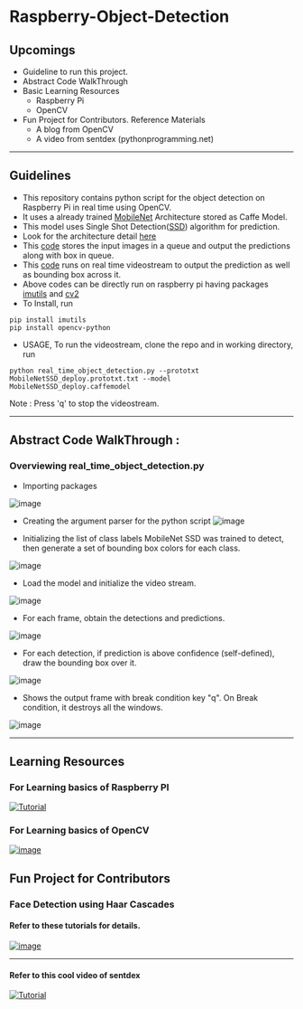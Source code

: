 # Raspberry-Object-Detection

## Upcomings
* Guideline to run this project.
* Abstract Code WalkThrough
* Basic Learning Resources
  * Raspberry Pi
  * OpenCV
* Fun Project for Contributors. Reference Materials
  * A blog from OpenCV
  * A video from sentdex (pythonprogramming.net)

---
## Guidelines
* This repository contains python script for the object detection on Raspberry Pi in real time using OpenCV. 
* It uses a already trained [MobileNet](https://arxiv.org/abs/1704.04861) Architecture stored as Caffe Model. 
* This model uses Single Shot Detection([SSD](https://arxiv.org/abs/1512.02325)) algorithm for prediction.
* Look for the architecture detail [here](https://github.com/GopiKishan14/Raspberry-Object-Detection/blob/master/MobileNetSSD_deploy.prototxt.txt)
* This [code](https://github.com/GopiKishan14/Raspberry-Object-Detection/blob/master/pi_object_detection.py) stores the input images in a queue and output the predictions along with box in queue.
* This [code](https://github.com/GopiKishan14/Raspberry-Object-Detection/blob/master/real_time_object_detection.py) runs on real time videostream to output the prediction as well as bounding box across it.
* Above codes can be directly run on raspberry pi having packages [imutils](https://pypi.org/project/imutils/) and [cv2](https://pypi.org/project/opencv-python/)
* To Install, run
```
pip install imutils
pip install opencv-python
```
* USAGE, To run the videostream, clone the repo and in working directory, run
```
python real_time_object_detection.py --prototxt MobileNetSSD_deploy.prototxt.txt --model MobileNetSSD_deploy.caffemodel
```
Note : Press 'q' to stop the videostream.

---

## Abstract Code WalkThrough :
### Overviewing real_time_object_detection.py

* Importing packages

![image](https://user-images.githubusercontent.com/32811229/80908634-07b54e00-8d3f-11ea-9ddb-b553f04ba80a.png)

* Creating the argument parser for the python script
![image](https://user-images.githubusercontent.com/32811229/80908719-cf623f80-8d3f-11ea-9ce2-c21dd53b5e71.png)

* Initializing the list of class labels MobileNet SSD was trained to detect, then generate a set of bounding box colors for each class.

![image](https://user-images.githubusercontent.com/32811229/80908757-2d8f2280-8d40-11ea-92a5-40403ec84015.png)

* Load the model and initialize the video stream.

![image](https://user-images.githubusercontent.com/32811229/80908774-57e0e000-8d40-11ea-916e-96373273c93b.png)

* For each frame, obtain the detections and predictions.

![image](https://user-images.githubusercontent.com/32811229/80908793-7ba42600-8d40-11ea-85d8-1f4aab2304de.png)


* For each detection, if prediction is above confidence (self-defined), draw the bounding box over it.

![image](https://user-images.githubusercontent.com/32811229/80908812-9d051200-8d40-11ea-897d-69385cca2291.png)

* Shows the output frame with break condition key "q". On Break condition, it destroys all the windows.

![image](https://user-images.githubusercontent.com/32811229/80908821-bf972b00-8d40-11ea-8733-a00f8244de93.png)

---

## Learning Resources
### For Learning basics of Raspberry PI 
[![Tutorial](http://img.youtube.com/vi/RpseX2ylEuw/0.jpg)](https://www.youtube.com/playlist?list=PLQVvvaa0QuDesV8WWHLLXW_avmTzHmJLv "Visit sentdex")

### For Learning basics of OpenCV

[![image](https://user-images.githubusercontent.com/32811229/80938999-b5d0fe80-8df8-11ea-95ad-3f6bae362ea4.png)](https://www.pyimagesearch.com/2018/07/19/opencv-tutorial-a-guide-to-learn-opencv/)

## Fun Project for Contributors

### Face Detection using Haar Cascades

#### Refer to these tutorials for details.

[![image](https://user-images.githubusercontent.com/32811229/80939329-f67d4780-8df9-11ea-975a-b75659ec5470.png)](https://opencv-python-tutroals.readthedocs.io/en/latest/py_tutorials/py_objdetect/py_face_detection/py_face_detection.html)

---

#### Refer to this cool video of sentdex
[![Tutorial](http://img.youtube.com/vi/88HdqNDQsEk/0.jpg)](https://www.youtube.com/watch?v=88HdqNDQsEk "Visit sentdex")
